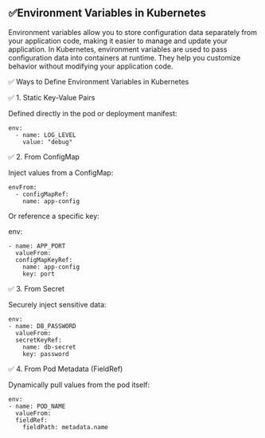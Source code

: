 ✅Environment Variables in Kubernetes
---------------------------------------

Environment variables allow you to store configuration data separately from your application code, making it easier to manage and update your application.
In Kubernetes, environment variables are used to pass configuration data into containers at runtime. 
They help you customize behavior without modifying your application code.

✅ Ways to Define Environment Variables in Kubernetes

✅ 1. Static Key-Value Pairs

Defined directly in the pod or deployment manifest:

    env:
      - name: LOG_LEVEL
        value: "debug"
        
✅ 2. From ConfigMap

Inject values from a ConfigMap:

    envFrom:
      - configMapRef:
        name: app-config

Or reference a specific key:

env:
  
    - name: APP_PORT
      valueFrom:
      configMapKeyRef:
        name: app-config
        key: port
        
✅ 3. From Secret

Securely inject sensitive data:

    env:
    - name: DB_PASSWORD
      valueFrom:
      secretKeyRef:
        name: db-secret
        key: password

✅ 4. From Pod Metadata (FieldRef)

Dynamically pull values from the pod itself:

    env:
    - name: POD_NAME
      valueFrom:
      fieldRef:
        fieldPath: metadata.name
